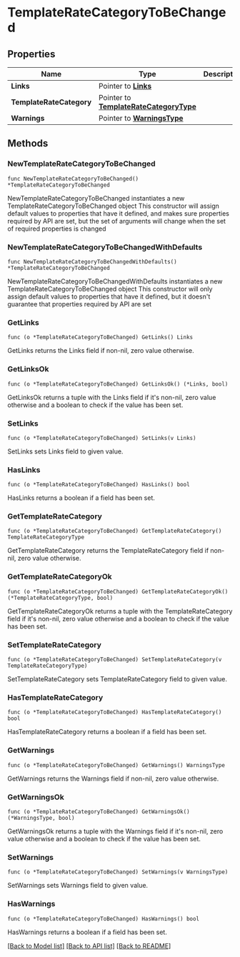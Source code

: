 # TemplateRateCategoryToBeChanged

## Properties

Name | Type | Description | Notes
------------ | ------------- | ------------- | -------------
**Links** | Pointer to [**Links**](Links.md) |  | [optional] 
**TemplateRateCategory** | Pointer to [**TemplateRateCategoryType**](TemplateRateCategoryType.md) |  | [optional] 
**Warnings** | Pointer to [**WarningsType**](WarningsType.md) |  | [optional] 

## Methods

### NewTemplateRateCategoryToBeChanged

`func NewTemplateRateCategoryToBeChanged() *TemplateRateCategoryToBeChanged`

NewTemplateRateCategoryToBeChanged instantiates a new TemplateRateCategoryToBeChanged object
This constructor will assign default values to properties that have it defined,
and makes sure properties required by API are set, but the set of arguments
will change when the set of required properties is changed

### NewTemplateRateCategoryToBeChangedWithDefaults

`func NewTemplateRateCategoryToBeChangedWithDefaults() *TemplateRateCategoryToBeChanged`

NewTemplateRateCategoryToBeChangedWithDefaults instantiates a new TemplateRateCategoryToBeChanged object
This constructor will only assign default values to properties that have it defined,
but it doesn't guarantee that properties required by API are set

### GetLinks

`func (o *TemplateRateCategoryToBeChanged) GetLinks() Links`

GetLinks returns the Links field if non-nil, zero value otherwise.

### GetLinksOk

`func (o *TemplateRateCategoryToBeChanged) GetLinksOk() (*Links, bool)`

GetLinksOk returns a tuple with the Links field if it's non-nil, zero value otherwise
and a boolean to check if the value has been set.

### SetLinks

`func (o *TemplateRateCategoryToBeChanged) SetLinks(v Links)`

SetLinks sets Links field to given value.

### HasLinks

`func (o *TemplateRateCategoryToBeChanged) HasLinks() bool`

HasLinks returns a boolean if a field has been set.

### GetTemplateRateCategory

`func (o *TemplateRateCategoryToBeChanged) GetTemplateRateCategory() TemplateRateCategoryType`

GetTemplateRateCategory returns the TemplateRateCategory field if non-nil, zero value otherwise.

### GetTemplateRateCategoryOk

`func (o *TemplateRateCategoryToBeChanged) GetTemplateRateCategoryOk() (*TemplateRateCategoryType, bool)`

GetTemplateRateCategoryOk returns a tuple with the TemplateRateCategory field if it's non-nil, zero value otherwise
and a boolean to check if the value has been set.

### SetTemplateRateCategory

`func (o *TemplateRateCategoryToBeChanged) SetTemplateRateCategory(v TemplateRateCategoryType)`

SetTemplateRateCategory sets TemplateRateCategory field to given value.

### HasTemplateRateCategory

`func (o *TemplateRateCategoryToBeChanged) HasTemplateRateCategory() bool`

HasTemplateRateCategory returns a boolean if a field has been set.

### GetWarnings

`func (o *TemplateRateCategoryToBeChanged) GetWarnings() WarningsType`

GetWarnings returns the Warnings field if non-nil, zero value otherwise.

### GetWarningsOk

`func (o *TemplateRateCategoryToBeChanged) GetWarningsOk() (*WarningsType, bool)`

GetWarningsOk returns a tuple with the Warnings field if it's non-nil, zero value otherwise
and a boolean to check if the value has been set.

### SetWarnings

`func (o *TemplateRateCategoryToBeChanged) SetWarnings(v WarningsType)`

SetWarnings sets Warnings field to given value.

### HasWarnings

`func (o *TemplateRateCategoryToBeChanged) HasWarnings() bool`

HasWarnings returns a boolean if a field has been set.


[[Back to Model list]](../README.md#documentation-for-models) [[Back to API list]](../README.md#documentation-for-api-endpoints) [[Back to README]](../README.md)


